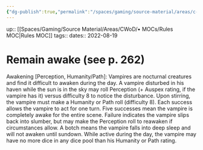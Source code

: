 ```yaml
---
{"dg-publish":true,"permalink":"/spaces/gaming/source-material/areas/c-wo-d/genre/vampire/v20/rules/remain-awake/","dgHomeLink":true,"dgPassFrontmatter":true}
---
```


up:: [[Spaces/Gaming/Source Material/Areas/CWoD/• MOCs/Rules MOC|Rules MOC]]
tags:: 
dates:: 2022-08-19

# Remain awake (see p. 262)

Awakening [Perception, Humanity/Path]: Vampires are nocturnal creatures and find it difficult to awaken during the day. A vampire disturbed in his haven while the sun is in the sky may roll Perception (+ Auspex rating, if the vampire has it) versus difficulty 8 to notice the disturbance. Upon stirring, the vampire must make a Humanity or Path roll (difficulty 8).
Each success allows the vampire to act for one turn. Five successes mean the vampire is completely awake for the entire scene. Failure indicates the vampire slips back into slumber, but may make the Perception roll to reawaken if circumstances allow. A botch means the vampire falls into deep sleep and will not awaken until sundown. While active during the day, the vampire may have no more dice in any dice pool than his Humanity or
Path rating.